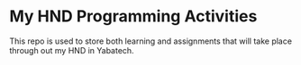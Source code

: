 # My HND Programming Activities

This repo is used to store both learning and assignments that will take place through out my HND in Yabatech.